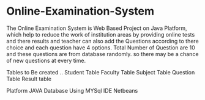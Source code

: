 # Online-Examination-System
The Online Examination System is Web Based Project on Java Platform, which help to reduce the work of institution areas by providing online tests and there results and teacher can also add the Questions according to there choice and each question have 4 options.
Total Number of Question are 10 and these questions are from database randomly. so there may be a chance of new questions at every time.

Tables to Be created ..
Student Table
Faculty Table
Subject Table
Question Table
Result table

Platform JAVA
Database Using MYSql
IDE Netbeans
